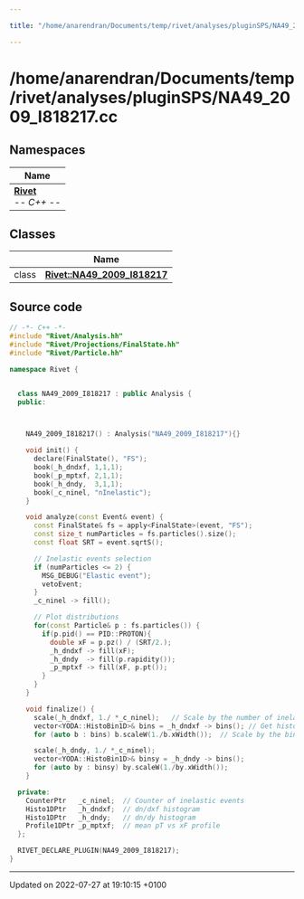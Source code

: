 ```yaml
---

title: "/home/anarendran/Documents/temp/rivet/analyses/pluginSPS/NA49_2009_I818217.cc"

---
```


# /home/anarendran/Documents/temp/rivet/analyses/pluginSPS/NA49_2009_I818217.cc



## Namespaces

| Name           |
| -------------- |
| **[Rivet](http://example.org/namespaces/namespacerivet/)** <br>-*- C++ -*-  |

## Classes

|                | Name           |
| -------------- | -------------- |
| class | **[Rivet::NA49_2009_I818217](http://example.org/classes/classrivet_1_1na49__2009__i818217/)**  |




## Source code

```cpp
// -*- C++ -*-
#include "Rivet/Analysis.hh"
#include "Rivet/Projections/FinalState.hh"
#include "Rivet/Particle.hh"

namespace Rivet {


  class NA49_2009_I818217 : public Analysis {
  public:



    NA49_2009_I818217() : Analysis("NA49_2009_I818217"){}

    void init() {
      declare(FinalState(), "FS");
      book(_h_dndxf, 1,1,1);
      book(_p_mptxf, 2,1,1);
      book(_h_dndy,  3,1,1);
      book(_c_ninel, "nInelastic");
    }

    void analyze(const Event& event) {
      const FinalState& fs = apply<FinalState>(event, "FS");
      const size_t numParticles = fs.particles().size();
      const float SRT = event.sqrtS();

      // Inelastic events selection
      if (numParticles <= 2) {
        MSG_DEBUG("Elastic event");
        vetoEvent;
      }
      _c_ninel -> fill();

      // Plot distributions
      for(const Particle& p : fs.particles()) {
        if(p.pid() == PID::PROTON){
          double xF = p.pz() / (SRT/2.);
          _h_dndxf -> fill(xF);
          _h_dndy  -> fill(p.rapidity());
          _p_mptxf -> fill(xF, p.pt());
        }
      }
    }

    void finalize() {
      scale(_h_dndxf, 1./ *_c_ninel);   // Scale by the number of inelastic events
      vector<YODA::HistoBin1D>& bins = _h_dndxf -> bins(); // Get histogram bins
      for (auto b : bins) b.scaleW(1./b.xWidth());  // Scale by the bin width (dxF)

      scale(_h_dndy, 1./ *_c_ninel);
      vector<YODA::HistoBin1D>& binsy = _h_dndy -> bins();
      for (auto by : binsy) by.scaleW(1./by.xWidth());
    }

  private:
    CounterPtr   _c_ninel;  // Counter of inelastic events
    Histo1DPtr   _h_dndxf;  // dn/dxf histogram
    Histo1DPtr   _h_dndy;   // dn/dy histogram
    Profile1DPtr _p_mptxf;  // mean pT vs xF profile
  };

  RIVET_DECLARE_PLUGIN(NA49_2009_I818217);
}
```


-------------------------------

Updated on 2022-07-27 at 19:10:15 +0100
